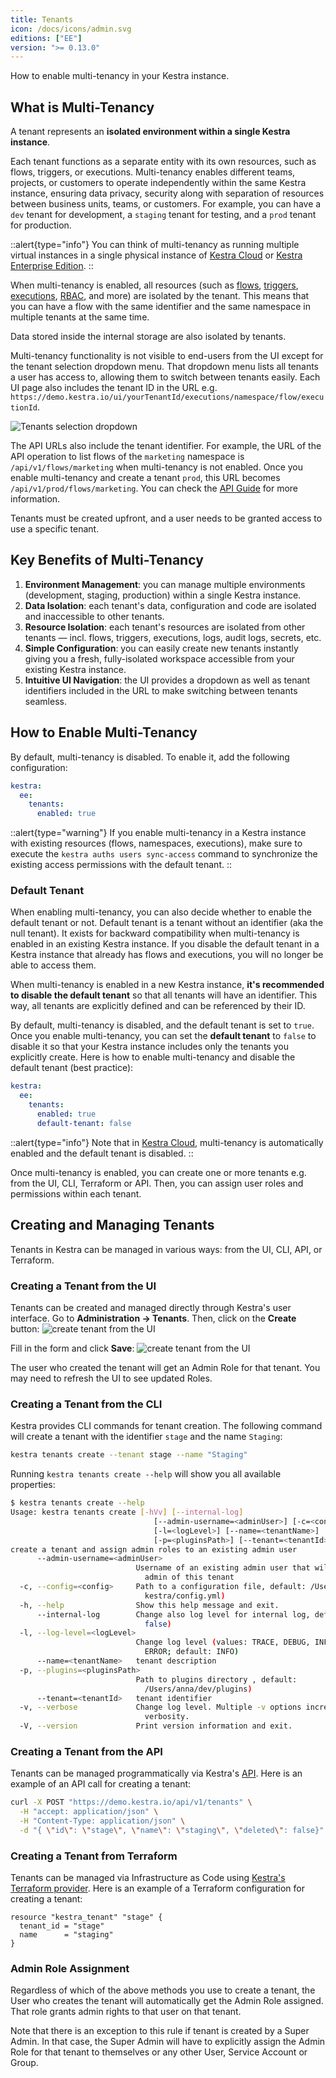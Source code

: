 ```yaml
---
title: Tenants
icon: /docs/icons/admin.svg
editions: ["EE"]
version: ">= 0.13.0"
---
```


How to enable multi-tenancy in your Kestra instance.


## What is Multi-Tenancy
A tenant represents an **isolated environment within a single Kestra instance**.

Each tenant functions as a separate entity with its own resources, such as flows, triggers, or executions. Multi-tenancy enables different teams, projects, or customers to operate independently within the same Kestra instance, ensuring data privacy, security along with separation of resources between business units, teams, or customers. For example, you can have a `dev` tenant for development, a `staging` tenant for testing, and a `prod` tenant for production.

::alert{type="info"}
You can think of multi-tenancy as running multiple virtual instances in a single physical instance of [Kestra Cloud](/cloud) or [Kestra Enterprise Edition](/docs/enterprise/enterprise-edition).
::

When multi-tenancy is enabled, all resources (such as [flows](/docs/workflow-components), [triggers](/docs/workflow-components/triggers), [executions](/docs/workflow-components/execution), [RBAC](/docs/enterprise/rbac), and more) are isolated by the tenant. This means that you can have a flow with the same identifier and the same namespace in multiple tenants at the same time.

Data stored inside the internal storage are also isolated by tenants.

Multi-tenancy functionality is not visible to end-users from the UI except for the tenant selection dropdown menu. That dropdown menu lists all tenants a user has access to, allowing them to switch between tenants easily. Each UI page also includes the tenant ID in the URL e.g. `https://demo.kestra.io/ui/yourTenantId/executions/namespace/flow/executionId`.

![Tenants selection dropdown](/docs/enterprise/tenants.png)

The API URLs also include the tenant identifier. For example, the URL of the API operation to list flows of the `marketing` namespace is `/api/v1/flows/marketing` when multi-tenancy is not enabled. Once you enable multi-tenancy and create a tenant `prod`, this URL becomes `/api/v1/prod/flows/marketing`. You can check the [API Guide](/docs/api-reference/enterprise) for more information.

Tenants must be created upfront, and a user needs to be granted access to use a specific tenant.

## Key Benefits of Multi-Tenancy

1. **Environment Management**: you can manage multiple environments (development, staging, production) within a single Kestra instance.
2. **Data Isolation**: each tenant's data, configuration and code are isolated and inaccessible to other tenants.
3. **Resource Isolation**: each tenant's resources are isolated from other tenants — incl. flows, triggers, executions, logs, audit logs, secrets, etc.
4. **Simple Configuration**: you can easily create new tenants instantly giving you a fresh, fully-isolated workspace accessible from your existing Kestra instance.
5. **Intuitive UI Navigation**: the UI provides a dropdown as well as tenant identifiers included in the URL to make switching between tenants seamless.


## How to Enable Multi-Tenancy

By default, multi-tenancy is disabled. To enable it, add the following configuration:

```yaml
kestra:
  ee:
    tenants:
      enabled: true
```

::alert{type="warning"}
If you enable multi-tenancy in a Kestra instance with existing resources (flows, namespaces, executions), make sure to execute the `kestra auths users sync-access` command to synchronize the existing access permissions with the default tenant.
::

### Default Tenant

When enabling multi-tenancy, you can also decide whether to enable the default tenant or not. Default tenant is a tenant without an identifier (aka the null tenant). It exists for backward compatibility when multi-tenancy is enabled in an existing Kestra instance. If you disable the default tenant in a Kestra instance that already has flows and executions, you will no longer be able to access them.

When multi-tenancy is enabled in a new Kestra instance, **it's recommended to disable the default tenant** so that all tenants will have an identifier. This way, all tenants are explicitly defined and can be referenced by their ID.

By default, multi-tenancy is disabled, and the default tenant is set to `true`. Once you enable multi-tenancy, you can set the **default tenant** to `false` to disable it so that your Kestra instance includes only the tenants you explicitly create. Here is how to enable multi-tenancy and disable the default tenant (best practice):

```yaml
kestra:
  ee:
    tenants:
      enabled: true
      default-tenant: false
```


::alert{type="info"}
Note that in [Kestra Cloud](/cloud), multi-tenancy is automatically enabled and the default tenant is disabled.
::

Once multi-tenancy is enabled, you can create one or more tenants e.g. from the UI, CLI, Terraform or API. Then, you can assign user roles and permissions within each tenant.


## Creating and Managing Tenants

Tenants in Kestra can be managed in various ways: from the UI, CLI, API, or Terraform.

### Creating a Tenant from the UI

Tenants can be created and managed directly through Kestra's user interface. Go to **Administration -> Tenants**. Then, click on the **Create** button:
![create tenant from the UI](/docs/enterprise/tenant-create.png)

Fill in the form and click **Save**:
![create tenant from the UI](/docs/enterprise/tenant-create-2.png)

The user who created the tenant will get an Admin Role for that tenant. You may need to refresh the UI to see updated Roles.

### Creating a Tenant from the CLI

Kestra provides CLI commands for tenant creation. The following command will create a tenant with the identifier `stage` and the name `Staging`:

```bash
kestra tenants create --tenant stage --name "Staging"
```

Running `kestra tenants create --help` will show you all available properties:

```bash
$ kestra tenants create --help
Usage: kestra tenants create [-hVv] [--internal-log]
                                [--admin-username=<adminUser>] [-c=<config>]
                                [-l=<logLevel>] [--name=<tenantName>]
                                [-p=<pluginsPath>] [--tenant=<tenantId>]
create a tenant and assign admin roles to an existing admin user
      --admin-username=<adminUser>
                            Username of an existing admin user that will be
                              admin of this tenant
  -c, --config=<config>     Path to a configuration file, default: /Users/anna/.
                              kestra/config.yml)
  -h, --help                Show this help message and exit.
      --internal-log        Change also log level for internal log, default:
                              false)
  -l, --log-level=<logLevel>
                            Change log level (values: TRACE, DEBUG, INFO, WARN,
                              ERROR; default: INFO)
      --name=<tenantName>   tenant description
  -p, --plugins=<pluginsPath>
                            Path to plugins directory , default:
                              /Users/anna/dev/plugins)
      --tenant=<tenantId>   tenant identifier
  -v, --verbose             Change log level. Multiple -v options increase the
                              verbosity.
  -V, --version             Print version information and exit.
```

### Creating a Tenant from the API

Tenants can be managed programmatically via Kestra's [API](/docs/api-reference/enterprise#post-/api/v1/tenants). Here is an example of an API call for creating a tenant:

```bash
curl -X POST "https://demo.kestra.io/api/v1/tenants" \
  -H "accept: application/json" \
  -H "Content-Type: application/json" \
  -d "{ \"id\": \"stage\", \"name\": \"staging\", \"deleted\": false}"
```

### Creating a Tenant from Terraform

Tenants can be managed via Infrastructure as Code using [Kestra's Terraform provider](/docs/terraform/resources/tenant). Here is an example of a Terraform configuration for creating a tenant:

```hcl
resource "kestra_tenant" "stage" {
  tenant_id = "stage"
  name      = "staging"
}
```

### Admin Role Assignment

Regardless of which of the above methods you use to create a tenant, the User who creates the tenant will automatically get the Admin Role assigned. That role grants admin rights to that user on that tenant.

Note that there is an exception to this rule if tenant is created by a Super Admin. In that case, the Super Admin will have to explicitly assign the Admin Role for that tenant to themselves or any other User, Service Account or Group.
